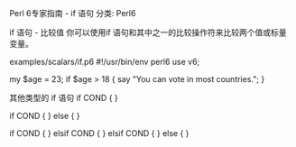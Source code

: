 Perl 6专家指南 - if 语句
分类: Perl6



if 语句 - 比较值
你可以使用if 语句和其中之一的比较操作符来比较两个值或标量变量。

examples/scalars/if.p6
#!/usr/bin/env perl6
use v6;


my $age = 23;
if $age > 18 {
    say "You can vote in most countries.";
}


其他类型的 if 语句
  if COND {
  }
 
  if COND {
  } else {
  }
 
 
  if COND {
  } elsif COND {
  } elsif COND {
  } else {
  }